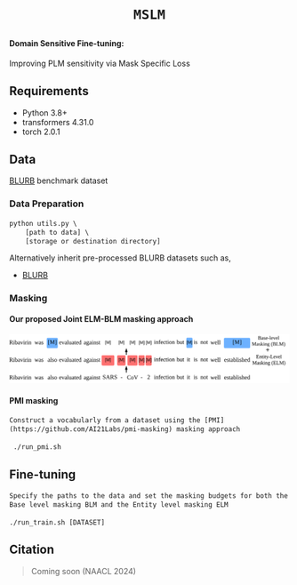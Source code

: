 #  <p align=center>`MSLM`</p>

#### Domain Sensitive Fine-tuning: 
Improving PLM sensitivity via Mask Specific Loss 

## Requirements

* Python 3.8+
* transformers 4.31.0
* torch 2.0.1

## Data
[BLURB](https://huggingface.co/datasets/EMBO/BLURB) benchmark dataset

### Data Preparation

```
python utils.py \
    [path to data] \
    [storage or destination directory]
```
Alternatively inherit pre-processed BLURB datasets such as,
* [BLURB](https://microsoft.github.io/BLURB/sample_code/data_generation.tar.gz)


### Masking
#### Our proposed Joint ELM-BLM masking approach
<img src="mslm_masking.png">

#### PMI masking
```
Construct a vocabularly from a dataset using the [PMI](https://github.com/AI21Labs/pmi-masking) masking approach 

 ./run_pmi.sh
```


## Fine-tuning
```
Specify the paths to the data and set the masking budgets for both the Base level masking BLM and the Entity level masking ELM

./run_train.sh [DATASET]
```

## Citation

> Coming soon (NAACL 2024)